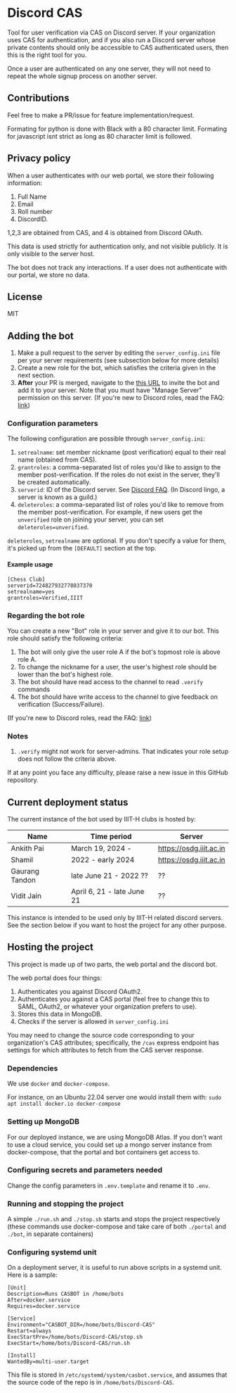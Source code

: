 # Discord CAS

Tool for user verification via CAS on Discord server. If your organization uses
CAS for authentication, and if you also run a Discord server whose private
contents should only be accessible to CAS authenticated users, then this is the
right tool for you.

Once a user are authenticated on any one server, they will not need to repeat
the whole signup process on another server.

## Contributions

Feel free to make a PR/issue for feature implementation/request.

Formating for python is done with Black with a 80 character limit.
Formating for javascript isnt strict as long as 80 character limit is followed.

## Privacy policy

When a user authenticates with our web portal, we store their following
information:

1. Full Name
1. Email
1. Roll number
1. DiscordID.

1,2,3 are obtained from CAS, and 4 is obtained from Discord OAuth.

This data is used strictly for authentication only, and not visible publicly.
It is only visible to the server host.

The bot does not track any interactions. If a user does not authenticate with
our portal, we store no data.

## License

MIT

## Adding the bot

1. Make a pull request to the server by editing the `server_config.ini` file per your server requirements (see subsection below for more details)
2. Create a new role for the bot, which satisfies the criteria given in the next section.
3. **After** your PR is merged, navigate to the [this URL](https://osdg.iiit.ac.in/casbot/discord/invite) to invite the bot and add it to your server. Note that you must have "Manage Server" permission on this server. (If you're new to Discord roles, read the FAQ:
   [link](https://support.discord.com/hc/en-us/articles/214836687-Role-Management-101))

### Configuration parameters

The following configuration are possible through `server_config.ini`:

1. `setrealname`: set member nickname (post verification) equal to their real name (obtained from CAS).
2. `grantroles`: a comma-separated list of roles you'd like to assign to the member post-verification. If the roles do not exist in the server, they'll be created automatically.
3. `serverid`: ID of the Discord server. See [Discord FAQ](https://support.discord.com/hc/en-us/articles/206346498-Where-can-I-find-my-User-Server-Message-ID-). (In Discord lingo, a server is known as a guild.)
4. `deleteroles`: a comma-separated list of roles you'd like to remove from the member post-verification. For example, if new users get the `unverified` role on joining your server, you can set `deleteroles=unverified`.

`deleteroles`, `setrealname` are optional. If you don't specify a value for them, it's picked up from the `[DEFAULT]` section at the top.

#### Example usage

```
[Chess Club]
serverid=724827932778037370
setrealname=yes
grantroles=Verified,IIIT
```

### Regarding the bot role

You can create a new "Bot" role in your server and give it to our bot. This role should satisfy the following criteria:

1. The bot will only give the user role A if the bot's topmost role is above role A.
2. To change the nickname for a user, the user's highest role should be lower than the bot's highest role.
3. The bot should have read access to the channel to read `.verify` commands
4. The bot should have write access to the channel to give feedback on verification (Success/Failure).

(If you're new to Discord roles, read the FAQ: [link](https://support.discord.com/hc/en-us/articles/214836687-Role-Management-101))

### Notes

1. `.verify` might not work for server-admins. That indicates your role setup does not follow the criteria above.

If at any point you face any difficulty, please raise a new issue in this GitHub repository.

## Current deployment status

The current instance of the bot used by IIIT-H clubs is hosted by:

| Name           | Time period                | Server                  |
| -------------- | -------------------------- | ----------------------- |
| Ankith Pai     | March 19, 2024 -           | https://osdg.iiit.ac.in |
| Shamil         | 2022 - early 2024          | https://osdg.iiit.ac.in |
| Gaurang Tandon | late June 21 - 2022 ??     | ??                      |
| Vidit Jain     | April 6, 21 - late June 21 | ??                      |

This instance is intended to be used only by IIIT-H related discord servers. See the section below if you want to host the project for any other purpose.

## Hosting the project

This project is made up of two parts, the web portal and the discord bot.

The web portal does four things:

1. Authenticates you against Discord OAuth2.
2. Authenticates you against a CAS portal (feel free to change this to SAML, OAuth2, or whatever your organization prefers to use).
3. Stores this data in MongoDB.
4. Checks if the server is allowed in `server_config.ini`

You may need to change the source code corresponding to your organization's CAS attributes; specifically, the `/cas` express endpoint has settings for which attributes to fetch from the CAS server response.

### Dependencies

We use `docker` and `docker-compose`.

For instance, on an Ubuntu 22.04 server one would install them with:
`sudo apt install docker.io docker-compose`

### Setting up MongoDB

For our deployed instance, we are using MongoDB Atlas. If you don't want to use a cloud service, you could set up a mongo server instance from docker-compose, that the portal and bot containers get access to.

### Configuring secrets and parameters needed

Change the config parameters in `.env.template` and rename it to `.env`.

### Running and stopping the project

A simple `./run.sh` and `./stop.sh` starts and stops the project respectively (these commands use docker-compose and take care of both `./portal` and `./bot`, in separate containers)

### Configuring systemd unit

On a deployment server, it is useful to run above scripts in a systemd unit. Here is a sample:

```
[Unit]
Description=Runs CASBOT in /home/bots
After=docker.service
Requires=docker.service

[Service]
Environment="CASBOT_DIR=/home/bots/Discord-CAS"
Restart=always
ExecStartPre=/home/bots/Discord-CAS/stop.sh
ExecStart=/home/bots/Discord-CAS/run.sh

[Install]
WantedBy=multi-user.target
```

This file is stored in `/etc/systemd/system/casbot.service`, and assumes that the source code of the repo is in `/home/bots/Discord-CAS`.

